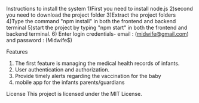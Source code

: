 Instructions to install the system
1)First you need to install node.js
2)second you need to download the project folder
3)Extract the project folders
4)Type the command "npm install" in both the frontend and backend terminal
5)start the project by typing "npm start" in both the frontend and backend terminal.
6) Enter login credentials- email : (midwife@gmail.com)  and   password : (Midwife$)



Features
1) The first feature is managing the medical  health records of infants.
2) User authentication and authorization.
3)  Provide timely alerts regarding the vaccination for the baby
4)  mobile app for the infants parents/guardians


License
This project is licensed under the MIT License.
